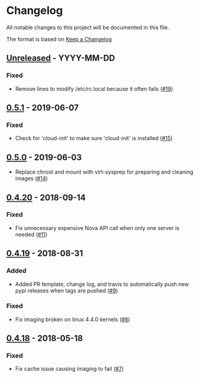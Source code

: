 # Changelog
All notable changes to this project will be documented in this file.

The format is based on [Keep a Changelog](http://keepachangelog.com/en/1.0.0/)

<!--
## [<exact release including patch>](<github compare url>) - <release date in YYYY-MM-DD>
### Added
  - <summary of new features>

### Changed
  - <for changes in existing functionality>

### Deprecated
  - <for soon-to-be removed features>

### Removed
  - <for now removed features>

### Fixed
  - <for any bug fixes>

### Security
  - <in case of vulnerabilities>
-->

## [Unreleased](https://github.com/cyverse/chromogenic/compare/0.5.1...HEAD) - YYYY-MM-DD
### Fixed
  - Remove lines to modify /etc/rc.local because it often fails
    ([#19](https://github.com/cyverse/chromogenic/pull/19))

## [0.5.1](https://github.com/cyverse/chromogenic/compare/0.5.0...0.5.1) - 2019-06-07
### Fixed
  - Check for '<name>cloud-init</name>' to make sure 'cloud-init' is installed
    ([#15](https://github.com/cyverse/chromogenic/pull/15))

## [0.5.0](https://github.com/cyverse/chromogenic/compare/0.4.20...0.5.0) - 2019-06-03
  - Replace chroot and mount with virt-sysprep for preparing and cleaning images
    ([#14](https://github.com/cyverse/chromogenic/pull/14))

## [0.4.20](https://github.com/cyverse/chromogenic/compare/0.4.19...0.4.20) - 2018-09-14
### Fixed
  - Fix unnecessary expensive Nova API call when only one server is needed
    ([#11](https://github.com/cyverse/chromogenic/pull/11))

## [0.4.19](https://github.com/cyverse/chromogenic/compare/0.4.18...0.4.19) - 2018-08-31
### Added
  - Added PR template, change log, and travis to automatically push new pypi
    releases when tags are pushed
    ([#9](https://github.com/cyverse/chromogenic/pull/9))

### Fixed
  - Fix imaging broken on linux 4.4.0 kernels
    ([#8](https://github.com/cyverse/chromogenic/pull/8))

## [0.4.18](https://github.com/cyverse/chromogenic/compare/0.4.17...0.4.18) - 2018-05-18
### Fixed
  - Fix cache issue causing imaging to fail
    ([#7](https://github.com/cyverse/chromogenic/pull/7))
